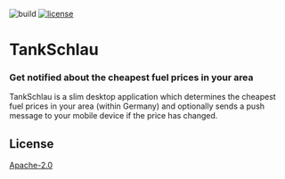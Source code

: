 ![build](https://github.com/dbyte/tankschlau/workflows/build-test-package/badge.svg)
[![license](https://img.shields.io/badge/License-Apache%202.0-blue.svg)](https://opensource.org/licenses/Apache-2.0)

# TankSchlau
### Get notified about the cheapest fuel prices in your area
TankSchlau is a slim desktop application which determines the cheapest fuel prices in your area (within Germany) and optionally sends a push message to your mobile device if the price has changed.

## License
[Apache-2.0](https://choosealicense.com/licenses/apache-2.0/)
